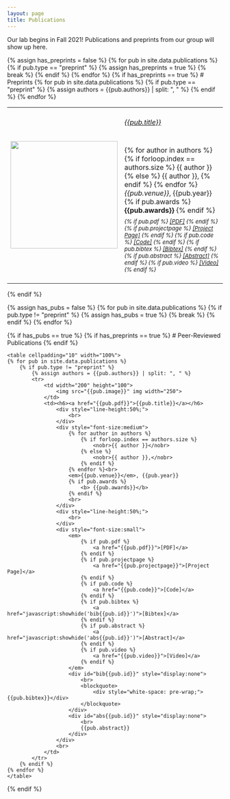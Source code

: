 ```yaml
---
layout: page
title: Publications
---
```


Our lab begins in Fall 2021! Publications and preprints from our group will show up here.

<script>
function showhide(d) {
  var x = document.getElementById(d);
  if (x.style.display === "none") {
    x.style.display = "block";
  } else {
    x.style.display = "none";
  }
}
</script>

{% assign has_preprints = false %}
{% for pub in site.data.publications %}
    {% if pub.type == "preprint" %}
        {% assign has_preprints = true %}
        {% break %}
    {% endif %}
{% endfor %}
{% if has_preprints == true %}
    # Preprints
    <table cellpadding="10" width="100%">
    {% for pub in site.data.publications %}
        {% if pub.type == "preprint" %}
            {% assign authors = {{pub.authors}} | split: ", " %}
            <tr>
                <td width="200" height="100">
                    <img src="{{pub.image}}" img width="250">
                </td>
                <td><h6><a href="{{pub.pdf}}">{{pub.title}}</a></h6>
                    <div style="line-height:50%;">
                        <br>
                    </div>
                    <div style="font-size:medium">
                        {% for author in authors %}
                            {% if forloop.index == authors.size %}
                                <nobr>{{ author }}</nobr>
                            {% else %}
                                <nobr>{{ author }},</nobr>
                            {% endif %}
                        {% endfor %}<br>
                        <em>{{pub.venue}}</em>, {{pub.year}}
                        {% if pub.awards %}
                            <b> {{pub.awards}}</b>
                        {% endif %}
                        <br>
                    </div>
                    <div style="line-height:50%;">
                        <br>
                    </div>
                    <div style="font-size:small">
                        <em>
                            {% if pub.pdf %}
                                <a href="{{pub.pdf}}">[PDF]</a>
                            {% endif %}
                            {% if pub.projectpage %}
                                <a href="{{pub.projectpage}}">[Project Page]</a>
                            {% endif %}
                            {% if pub.code %}
                                <a href="{{pub.code}}">[Code]</a>
                            {% endif %}
                            {% if pub.bibtex %}
                                <a href="javascript:showhide('bib{{pub.id}}')">[Bibtex]</a>
                            {% endif %}
                            {% if pub.abstract %}
                                <a href="javascript:showhide('abs{{pub.id}}')">[Abstract]</a>
                            {% endif %}
                            {% if pub.video %}
                                <a href="{{pub.video}}">[Video]</a>
                            {% endif %}
                        </em>
                        <div id="bib{{pub.id}}" style="display:none">
                            <br>
                            <blockquote>
                                <div style="white-space: pre-wrap;">{{pub.bibtex}}</div>
                            </blockquote>
                        </div>
                        <div id="abs{{pub.id}}" style="display:none">
                            <br>
                            {{pub.abstract}}
                        </div>
                    </div>
                    <br>
                </td>
            </tr>
        {% endif %}
    {% endfor %}
    </table>
{% endif %}


{% assign has_pubs = false %}
{% for pub in site.data.publications %}
    {% if pub.type != "preprint" %}
        {% assign has_pubs = true %}
        {% break %}
    {% endif %}
{% endfor %}

{% if has_pubs == true %}
    {% if has_preprints == true %}
        # Peer-Reviewed Publications
    {% endif %}

    <table cellpadding="10" width="100%">
    {% for pub in site.data.publications %}
        {% if pub.type != "preprint" %}
            {% assign authors = {{pub.authors}} | split: ", " %}
            <tr>
                <td width="200" height="100">
                    <img src="{{pub.image}}" img width="250">
                </td>
                <td><h6><a href="{{pub.pdf}}">{{pub.title}}</a></h6>
                    <div style="line-height:50%;">
                        <br>
                    </div>
                    <div style="font-size:medium">
                        {% for author in authors %}
                            {% if forloop.index == authors.size %}
                                <nobr>{{ author }}</nobr>
                            {% else %}
                                <nobr>{{ author }},</nobr>
                            {% endif %}
                        {% endfor %}<br>
                        <em>{{pub.venue}}</em>, {{pub.year}}
                        {% if pub.awards %}
                            <b> {{pub.awards}}</b>
                        {% endif %}
                        <br>
                    </div>
                    <div style="line-height:50%;">
                        <br>
                    </div>
                    <div style="font-size:small">
                        <em>
                            {% if pub.pdf %}
                                <a href="{{pub.pdf}}">[PDF]</a>
                            {% endif %}
                            {% if pub.projectpage %}
                                <a href="{{pub.projectpage}}">[Project Page]</a>
                            {% endif %}
                            {% if pub.code %}
                                <a href="{{pub.code}}">[Code]</a>
                            {% endif %}
                            {% if pub.bibtex %}
                                <a href="javascript:showhide('bib{{pub.id}}')">[Bibtex]</a>
                            {% endif %}
                            {% if pub.abstract %}
                                <a href="javascript:showhide('abs{{pub.id}}')">[Abstract]</a>
                            {% endif %}
                            {% if pub.video %}
                                <a href="{{pub.video}}">[Video]</a>
                            {% endif %}
                        </em>
                        <div id="bib{{pub.id}}" style="display:none">
                            <br>
                            <blockquote>
                                <div style="white-space: pre-wrap;">{{pub.bibtex}}</div>
                            </blockquote>
                        </div>
                        <div id="abs{{pub.id}}" style="display:none">
                            <br>
                            {{pub.abstract}}
                        </div>
                    </div>
                    <br>
                </td>
            </tr>
        {% endif %}
    {% endfor %}
    </table>
{% endif %}

<!--
<table cellpadding="10" width="100%">
{% for pub in site.data.publications %}
    <tr>
        <td width="250" height="100">
            <img src="{{pub.image}}" img width="250">
        </td>
        <td><a href="{{pub.pdf}}">{{pub.title}}</a><br>
            {{pub.authors}}<br>
            <em>{{pub.venue}}</em>, {{pub.year}}
            <div style="font-size:small">
                <em>
                    {% if pub.projectpage %}
                        <a href="{{pub.projectpage}}">[Project Page]</a>
                    {% endif %}
                    {% if pub.code %}
                        <a href="{{pub.code}}">[Code]</a>
                    {% endif %}
                    {% if pub.bibtex %}
                        <a href="javascript:showhide('bib{{pub.id}}')">[Bibtex]</a>
                    {% endif %}
                    {% if pub.abstract %}
                        <a href="javascript:showhide('abs{{pub.id}}')">[Abstract]</a>
                    {% endif %}
                    {% if pub.video %}
                        <a href="{{pub.video}}">[Video]</a>
                    {% endif %}
                    {% if pub.pdf %}
                        <a href="{{pub.pdf}}">[PDF]</a>
                    {% endif %}
                </em>
                <div id="bib{{pub.id}}" style="display:none">
                    <br>
                    <blockquote>
                        <div style="white-space: pre-wrap;">{{pub.bibtex}}</div>
                    </blockquote>
                </div>
                <div id="abs{{pub.id}}" style="display:none">
                    <br>
                    {{pub.abstract}}
                </div>
            </div>
            <br>
        </td>
    </tr>
{% endfor %}
</table>
-->

